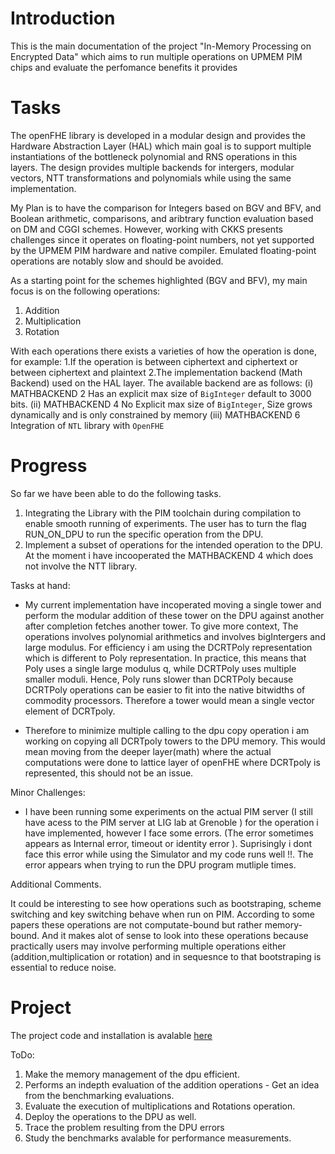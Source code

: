 # Introduction
This is the main documentation of the project "In-Memory Processing on Encrypted Data" which aims to run multiple operations on UPMEM PIM chips and evaluate the perfomance benefits it provides

# Tasks
The openFHE library is developed in a modular design and provides the Hardware Abstraction Layer (HAL) which main goal is to support multiple instantiations of the bottleneck polynomial
and RNS operations in this layers. The design provides multiple backends for intergers, modular vectors, NTT transformations and polynomials while using the same implementation.

My Plan is to have the comparison for Integers based on BGV and BFV, and Boolean arithmetic, comparisons, and aribtrary function evaluation based on DM and CGGI schemes. 
However, working with CKKS presents challenges since it operates on floating-point numbers, not yet supported by the UPMEM PIM hardware and native compiler. 
Emulated floating-point operations are notably slow and should be avoided.

As a starting point for the schemes highlighted (BGV and BFV), my main focus is on the following operations:
1. Addition
2. Multiplication
3. Rotation

With each operations there exists a varieties of how the operation is done, for example:
1.If the operation is between ciphertext and ciphertext or between ciphertext and plaintext
2.The implementation backend (Math Backend) used on the HAL layer. The available backend are as follows:
    (i) MATHBACKEND 2 Has an explicit max size of `BigInteger` default to 3000 bits. 
    (ii) MATHBACKEND 4 No Explicit max size of `BigInteger`, Size grows dynamically and is only constrained by memory 
    (iii) MATHBACKEND 6 Integration of `NTL` library with `OpenFHE`

# Progress
So far we have been able to do the following tasks.
 1. Integrating the Library with the PIM toolchain during compilation to enable smooth running of experiments.
    The user has to turn the flag RUN_ON_DPU to run the specific operation from the DPU.
 2. Implement a subset of operations for the intended operation to the DPU. At the moment i have incooperated the MATHBACKEND 4 which does not involve the NTT library. 

Tasks at hand:
- My current implementation have incoperated moving a single tower and perform the modular addition of these tower on the DPU against another after completion fetches another tower.
  To give more context, The operations involves polynomial arithmetics and involves bigIntergers and large modulus. For efficiency i am using the DCRTPoly representation which is different to Poly representation.
  In practice, this means that Poly uses a single large modulus q, while DCRTPoly uses multiple smaller moduli. Hence, Poly runs slower than DCRTPoly because DCRTPoly operations can be easier
  to fit into the native bitwidths of commodity processors. Therefore a tower would mean a single vector element of DCRTpoly.
  
- Therefore to minimize multiple calling to the dpu copy operation i am working on copying all DCRTpoly towers to the DPU memory. This would mean moving from the deeper layer(math)
  where the actual computations were done to lattice layer of openFHE where DCRTpoly is represented, this should not be an issue.

Minor Challenges:
- I have been running some experiments on the actual PIM server (I still have acess to the PIM server at LIG lab at Grenoble ) for the operation i have implemented, however I face some errors.
    (The error sometimes appears as Internal error, timeout or identity error ). Suprisingly i dont face this error while using the Simulator and my code runs well !!.
    The error appears when trying to run the DPU program mutliple times.

Additional Comments.

It could be interesting to see how operations such as bootstraping, scheme switching and key switching behave when run on PIM. According to some papers these operations are not computate-bound 
but rather memory-bound. And it makes alot of sense to look into these operations because practically users may involve performing multiple operations either (addition,multiplication or rotation) 
and in sequesnce to that bootstraping is essential to reduce noise.  

# Project
The project code and installation is avalable [here](https://github.com/MpokiAbel/UPMEM-OpenFHE)  


ToDo:
1. Make the memory management of the dpu efficient.
2. Performs an indepth evaluation of the addition operations - Get an idea from the benchmarking evaluations.
3. Evaluate the execution of multiplications and Rotations operation.
4. Deploy the operations to the DPU as well.
5. Trace the problem resulting from the DPU errors
6. Study the benchmarks avalable for performance measurements.
